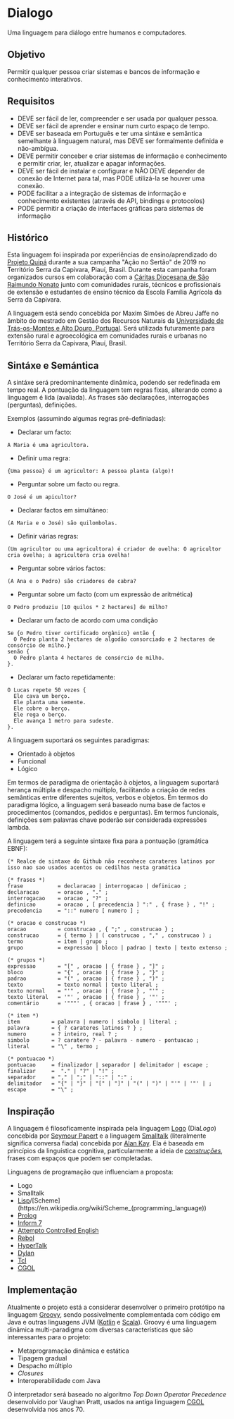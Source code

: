 # Dialogo
Uma linguagem para diálogo entre humanos e computadores.

## Objetivo
Permitir qualquer pessoa criar sistemas e bancos de informação e conhecimento interativos.

## Requisitos

* DEVE ser fácil de ler, compreender e ser usada por qualquer pessoa.
* DEVE ser fácil de aprender e ensinar num curto espaço de tempo.
* DEVE ser baseada em Português e ter uma sintáxe e semântica semelhante à linguagem natural, mas DEVE ser formalmente definida e não-ambígua.
* DEVE permitir conceber e criar sistemas de informação e conhecimento e permitir criar, ler, atualizar e apagar informações.
* DEVE ser fácil de instalar e configurar e NÃO DEVE depender de conexão de Internet para tal, mas PODE utilizá-la se houver uma conexão.
* PODE facilitar a a integração de sistemas de informação e conhecimento existentes (através de API, bindings e protocolos)
* PODE permitir a criação de interfaces gráficas para sistemas de informação

## Histórico
Esta linguagem foi inspirada por experiências de ensino/aprendizado do [Projeto Quipá](https://www.facebook.com/projetoquipa/) durante a sua campanha "Ação no Sertão" de 2019 no Território Serra da Capivara, Piauí, Brasil. Durante esta campanha foram organizados cursos em colaboração com a [Cáritas Diocesana de São Raimundo Nonato](https://www.facebook.com/CaritasSRN/) junto com comunidades rurais, técnicos e profissionais de extensão e estudantes de ensino técnico da Escola Família Agrícola da Serra da Capivara.

A linguagem está sendo concebida por Maxim Simões de Abreu Jaffe no âmbito do mestrado em Gestão dos Recursos Naturais da [Universidade de Trás-os-Montes e Alto Douro, Portugal](https://www.utad.pt/). Será utilizada futuramente para extensão rural e agroecológica em comunidades rurais e urbanas no Território Serra da Capivara, Piauí, Brasil.

## Sintáxe e Semántica

A sintáxe será predominantemente dinâmica, podendo ser redefinada em tempo real. A pontuação da linguagem tem regras fixas, alterando como a linguagem é lida (avaliada). As frases são declarações, interrogações (perguntas), definições.

Exemplos (assumindo algumas regras pré-definiadas):
* Declarar um facto:
```
A Maria é uma agricultora.
```
* Definir uma regra:
```
{Uma pessoa} é um agricultor: A pessoa planta (algo)!
```
* Perguntar sobre um facto ou regra.
```
O José é um apicultor?
```
* Declarar factos em simultáneo:
```
(A Maria e o José) são quilombolas.
```
* Definir várias regras:
```
(Um agricultor ou uma agricultora) é criador de ovelha: O agricultor cria ovelha; a agricultora cria ovelha!
```
* Perguntar sobre vários factos:
```
(A Ana e o Pedro) são criadores de cabra?
```
* Perguntar sobre um facto (com um expressão de aritmética)
```
O Pedro produziu [10 quilos * 2 hectares] de milho?
```
* Declarar um facto de acordo com uma condição
```
Se {o Pedro tiver certificado orgânico} então {
  O Pedro planta 2 hectares de algodão consorciado e 2 hectares de consórcio de milho.}
senão {
  O Pedro planta 4 hectares de consórcio de milho.
}.
```
* Declarar um facto repetidamente:
```
O Lucas repete 50 vezes {
  Ele cava um berço.
  Ele planta uma semente.
  Ele cobre o berço.
  Ele rega o berço.
  Ele avança 1 metro para sudeste.
}.
```

A linguagem suportará os seguintes paradigmas:
* Orientado à objetos
* Funcional
* Lógico

Em termos de paradigma de orientação à objetos, a linguagem suportará herança múltipla e despacho múltiplo, facilitando a criação de redes semânticas entre diferentes sujeitos, verbos e objetos.
Em termos do paradigma lógico, a linguagem será baseado numa base de factos e procedimentos (comandos, pedidos e perguntas).
Em termos funcionais, definições sem palavras chave poderão ser considerada expressões lambda.

A linguagem terá a seguinte sintaxe fixa para a pontuação (gramática EBNF):

```EBNF
(* Realce de sintaxe do Github não reconhece carateres latinos por isso nao sao usados acentos ou cedilhas nesta gramática

(* frases *)
frase           = declaracao | interrogacao | definicao ;
declaracao      = oracao , "." ;
interrogacao    = oracao , "?" ;
definicao       = oracao , [ precedencia ] ":" , { frase } , "!" ;
precedencia     = "::" numero [ numero ] ;

(* oracao e construcao *)
oracao          = construcao , { ";" , construcao } ;
construcao      = { termo } | ( construcao , "," , construcao ) ;
termo           = item | grupo ;
grupo           = expressao | bloco | padrao | texto | texto extenso ;

(* grupos *)
expressao       = "[" , oracao | { frase } , "]" ;
bloco           = "{" , oracao | { frase } , "}" ;
padrao          = "(" , oracao | { frase } , ")" ;
texto           = texto normal | texto literal ;
texto normal    = "'" , oracao | { frase } , "'" ;
texto literal   = '"' , oracao | { frase } , '"' ;
comentário      = '"""' , { oracao | frase } , '"""' ;

(* item *)
item          = palavra | numero | simbolo | literal ;
palavra       = { ? carateres latinos ? } ;
numero        = ? inteiro, real ? ;
simbolo       = ? caratere ? - palavra - numero - pontuacao ;
literal       = "\" , termo ;

(* pontuacao *)
pontuacao     = finalizador | separador | delimitador | escape ;
finalizar     =  "." | "?" | "!" ;
separador     = "," | ";" | "::" | ":" ;
delimitador   = "{" | "}" | "[" | "]" | "(" | ")" | "'" | '"' | ;
escape        = "\" ;
```

## Inspiração
A linguagem é filosoficamente inspirada pela linguagem [Logo](https://pt.wikipedia.org/wiki/Logo) (Dia*Logo*) concebida por [Seymour Papert](https://pt.wikipedia.org/wiki/Seymour_Papert) e a linguagem [Smalltalk](https://pt.wikipedia.org/wiki/Smalltalk) (literalmente significa conversa fiada) concebida por [Alan Kay](https://pt.wikipedia.org/wiki/Alan_Kay). Ela é baseada em princípios da linguística cognitiva, particularmente a ideia de *[construções](https://en.wikipedia.org/wiki/Construction_grammar)*, frases com espaços que podem ser completadas.

Linguagens de programação que influenciam a proposta:
* Logo
* Smalltalk
* [Lisp](https://en.wikipedia.org/wiki/Lisp_(programming_language))/[Scheme](https://en.wikipedia.org/wiki/Scheme_(programming_language))
* [Prolog](https://en.wikipedia.org/wiki/Prolog)
* [Inform 7](http://inform7.com/)
* [Attempto Controlled English](http://attempto.ifi.uzh.ch/site/)
* [Rebol](http://www.rebol.com/)
* [HyperTalk](https://en.wikipedia.org/wiki/HyperTalk)
* [Dylan](https://en.wikipedia.org/wiki/Dylan_(programming_language))
* [Tcl](https://www.tcl.tk/)
* [CGOL](https://en.wikipedia.org/wiki/CGOL)

## Implementação
Atualmente o projeto está a considerar desenvolver o primeiro protótipo na linguagem [Groovy](https://groovy-lang.org/), sendo possivelmente complementada com código em Java e outras linguagens JVM ([Kotlin](kotlinlang.org/) e [Scala](scala-lang.org/)). Groovy é uma linguagem dinâmica multi-paradigma com diversas características que são interessantes para o projeto:
* Metaprogramação dinâmica e estática
* Tipagem gradual
* Despacho múltiplo
* *Closures*
* Interoperabilidade com Java

O interpretador será baseado no algoritmo *Top Down Operator Precedence* desenvolvido por Vaughan Pratt, usados na antiga linguagem [CGOL](https://en.wikipedia.org/wiki/CGOL) desenvolvida nos anos 70.

